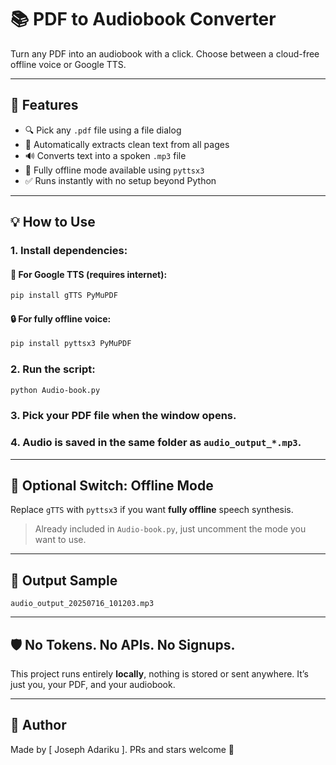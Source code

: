 # 📚 PDF to Audiobook Converter

Turn any PDF into an audiobook with a click. Choose between a cloud-free offline voice or Google TTS.

---

## 🚀 Features

- 🔍 Pick any `.pdf` file using a file dialog
- 📖 Automatically extracts clean text from all pages
- 🔊 Converts text into a spoken `.mp3` file
- 🧠 Fully offline mode available using `pyttsx3`
- ✅ Runs instantly with no setup beyond Python

---

## 💡 How to Use

### 1. Install dependencies:

#### 🔁 For Google TTS (requires internet):
```bash
pip install gTTS PyMuPDF
```

#### 🔒 For fully offline voice:
```bash
pip install pyttsx3 PyMuPDF
```

### 2. Run the script:

```bash
python Audio-book.py
```

### 3. Pick your PDF file when the window opens.

### 4. Audio is saved in the same folder as `audio_output_*.mp3`.

---

## 🔧 Optional Switch: Offline Mode

Replace `gTTS` with `pyttsx3` if you want **fully offline** speech synthesis.

> Already included in `Audio-book.py`, just uncomment the mode you want to use.

---

## 📁 Output Sample

```
audio_output_20250716_101203.mp3
```

---

## 🛡️ No Tokens. No APIs. No Signups.

This project runs entirely **locally**, nothing is stored or sent anywhere. It’s just you, your PDF, and your audiobook.

---

## 👤 Author

Made by [ Joseph Adariku ].
PRs and stars welcome 🌟
